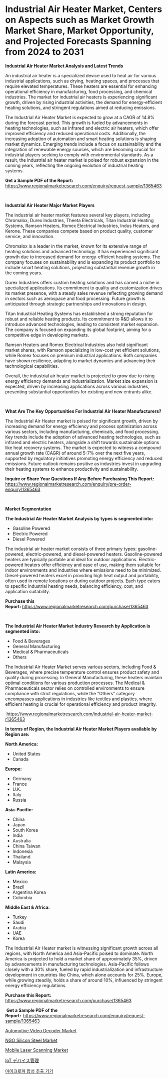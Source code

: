 <p><h1>Industrial Air Heater Market, Centers on Aspects such as Market Growth Market Share, Market Opportunity, and Projected Forecasts Spanning from 2024 to 2031</h1></p><p><strong>Industrial Air Heater Market Analysis and Latest Trends</strong></p>
<p><p>An industrial air heater is a specialized device used to heat air for various industrial applications, such as drying, heating spaces, and processes that require elevated temperatures. These heaters are essential for enhancing operational efficiency in manufacturing, food processing, and chemical industries. The market for industrial air heaters is experiencing significant growth, driven by rising industrial activities, the demand for energy-efficient heating solutions, and stringent regulations aimed at reducing emissions.</p><p>The Industrial Air Heater Market is expected to grow at a CAGR of 14.8% during the forecast period. This growth is fueled by advancements in heating technologies, such as infrared and electric air heaters, which offer improved efficiency and reduced operational costs. Additionally, the increasing adoption of automation and smart heating solutions is shaping market dynamics. Emerging trends include a focus on sustainability and the integration of renewable energy sources, which are becoming crucial for industrial players seeking to comply with environmental standards. As a result, the industrial air heater market is poised for robust expansion in the coming years, reflecting the ongoing evolution of industrial heating systems.</p></p>
<p><strong>Get a Sample PDF of the Report:&nbsp;</strong> <a href="https://www.regionalmarketresearch.com/enquiry/request-sample/1365463">https://www.regionalmarketresearch.com/enquiry/request-sample/1365463</a></p>
<p>&nbsp;</p>
<p><strong>Industrial Air Heater Major Market Players</strong></p>
<p><p>The industrial air heater market features several key players, including Chromalox, Durex Industries, Theeta Electricals, Titan Industrial Heating Systems, Ramson Heaters, Romex Electrical Industries, Indus Heaters, and Kerone. These companies compete based on product quality, customer service, and innovation.</p><p>Chromalox is a leader in the market, known for its extensive range of heating solutions and advanced technology. It has experienced significant growth due to increased demand for energy-efficient heating systems. The company focuses on sustainability and is expanding its product portfolio to include smart heating solutions, projecting substantial revenue growth in the coming years.</p><p>Durex Industries offers custom heating solutions and has carved a niche in specialized applications. Its commitment to quality and customization drives its market presence, with a steady sales revenue reflecting growing demand in sectors such as aerospace and food processing. Future growth is anticipated through strategic partnerships and innovations in design.</p><p>Titan Industrial Heating Systems has established a strong reputation for robust and reliable heating products. Its commitment to R&D allows it to introduce advanced technologies, leading to consistent market expansion. The company is focused on expanding its global footprint, aiming for a competitive edge in developing markets.</p><p>Ramson Heaters and Romex Electrical Industries also hold significant market shares, with Ramson specializing in low-cost yet efficient solutions, while Romex focuses on premium industrial applications. Both companies have shown resilience, adapting to market dynamics and advancing their technological capabilities.</p><p>Overall, the industrial air heater market is projected to grow due to rising energy efficiency demands and industrialization. Market size expansion is expected, driven by increasing applications across various industries, presenting substantial opportunities for existing and new entrants alike.</p></p>
<p>&nbsp;</p>
<p><strong>What Are The Key Opportunities For Industrial Air Heater Manufacturers?</strong></p>
<p><p>The Industrial Air Heater market is poised for significant growth, driven by increasing demand for energy efficiency and process optimization across various sectors, including manufacturing, chemicals, and food processing. Key trends include the adoption of advanced heating technologies, such as infrared and electric heaters, alongside a shift towards sustainable options like heat recovery systems. The market is expected to witness a compound annual growth rate (CAGR) of around 5-7% over the next five years, supported by regulatory initiatives promoting energy efficiency and reduced emissions. Future outlook remains positive as industries invest in upgrading their heating systems to enhance productivity and sustainability.</p></p>
<p><strong>Inquire or Share Your Questions If Any Before Purchasing This Report:</strong> <a href="https://www.regionalmarketresearch.com/enquiry/pre-order-enquiry/1365463">https://www.regionalmarketresearch.com/enquiry/pre-order-enquiry/1365463</a></p>
<p>&nbsp;</p>
<p><strong>Market Segmentation</strong></p>
<p><strong>The Industrial Air Heater Market Analysis by types is segmented into:</strong></p>
<p><ul><li>Gasoline Powered</li><li>Electric Powered</li><li>Diesel Powered</li></ul></p>
<p><p>The industrial air heater market consists of three primary types: gasoline-powered, electric-powered, and diesel-powered heaters. Gasoline-powered heaters are typically portable and ideal for outdoor applications. Electric-powered heaters offer efficiency and ease of use, making them suitable for indoor environments and industries where emissions need to be minimized. Diesel-powered heaters excel in providing high heat output and portability, often used in remote locations or during outdoor projects. Each type caters to specific industrial heating needs, balancing efficiency, cost, and application suitability.</p></p>
<p><strong>Purchase this Report:&nbsp;</strong><a href="https://www.regionalmarketresearch.com/purchase/1365463">https://www.regionalmarketresearch.com/purchase/1365463</a></p>
<p>&nbsp;</p>
<p><strong>The Industrial Air Heater Market Industry Research by Application is segmented into:</strong></p>
<p><ul><li>Food & Beverages</li><li>General Manufacturing</li><li>Medical & Pharmaceuticals</li><li>Others</li></ul></p>
<p><p>The Industrial Air Heater Market serves various sectors, including Food & Beverages, where precise temperature control ensures product safety and quality during processing. In General Manufacturing, these heaters maintain optimal conditions for various production processes. The Medical & Pharmaceuticals sector relies on controlled environments to ensure compliance with strict regulations, while the "Others" category encompasses applications in industries like textiles and plastics, where efficient heating is crucial for operational efficiency and product integrity.</p></p>
<p><a href="https://www.regionalmarketresearch.com/industrial-air-heater-market-r1365463">&nbsp;https://www.regionalmarketresearch.com/industrial-air-heater-market-r1365463</a></p>
<p><strong>In terms of Region, the Industrial Air Heater Market Players available by Region are:</strong></p>
<p>
    <p> <strong> North America: </strong>
        <ul>
            <li>United States</li>
            <li>Canada</li>
        </ul>
        </p> 
    <p> <strong> Europe: </strong>
        <ul>
            <li>Germany</li>
            <li>France</li>
            <li>U.K.</li>
            <li>Italy</li>
            <li>Russia</li>
        </ul>
        </p> 
    <p> <strong> Asia-Pacific: </strong>
        <ul>
            <li>China</li>
            <li>Japan</li>
            <li>South Korea</li>
            <li>India</li>
            <li>Australia</li>
            <li>China Taiwan</li>
            <li>Indonesia</li>
            <li>Thailand</li>
            <li>Malaysia</li>
        </ul>
        </p> 
    <p> <strong> Latin America: </strong>
        <ul>
            <li>Mexico</li>
            <li>Brazil</li>
            <li>Argentina Korea</li>
            <li>Colombia</li>
        </ul>
        </p> 
    <p> <strong> Middle East & Africa: </strong>
        <ul>
            <li>Turkey</li>
            <li>Saudi</li>
            <li>Arabia</li>
            <li>UAE</li>
            <li>Korea</li>
        </ul>
    </p>
    </p>
<p><p>The Industrial Air Heater market is witnessing significant growth across all regions, with North America and Asia-Pacific poised to dominate. North America is projected to hold a market share of approximately 35%, driven by advancements in manufacturing technologies. Asia-Pacific follows closely with a 30% share, fueled by rapid industrialization and infrastructure development in countries like China, which alone accounts for 25%. Europe, while growing steadily, holds a share of around 10%, influenced by stringent energy efficiency regulations.</p></p>
<p><strong>Purchase this Report: </strong><a href="https://www.regionalmarketresearch.com/purchase/1365463">https://www.regionalmarketresearch.com/purchase/1365463</a></p>
<p>&nbsp;<strong>Get a Sample PDF of the Report:&nbsp;&nbsp;</strong><a href="https://www.regionalmarketresearch.com/enquiry/request-sample/1365463">https://www.regionalmarketresearch.com/enquiry/request-sample/1365463</a></p>
<p><strong></strong></p>
<p><p><a href="https://github.com/MarilynDouglas476/Market-Research-Report-List-1/blob/main/automotive-video-decoder-market.md">Automotive Video Decoder Market</a></p><p><a href="https://issuu.com/reportprime-2/docs/ngo-silicon-steel-market-size-2030._85e0338c54588c">NGO Silicon Steel Market</a></p><p><a href="https://www.linkedin.com/pulse/mobile-laser-scanning-market-global-insights-regional-analysis-hchve?trackingId=A54msb6KRBamKe18H1L1sw%3D%3D">Mobile Laser Scanning Market</a></p><p><a href="https://medium.com/@winonawolff1921/%E3%82%B0%E3%83%AD%E3%83%BC%E3%83%90%E3%83%ABiot%E3%83%87%E3%83%90%E3%82%A4%E3%82%B9%E7%AE%A1%E7%90%86%E5%B8%82%E5%A0%B4%E3%81%AE%E5%B8%82%E5%A0%B4%E5%8B%95%E5%90%91-%E4%BA%88%E6%B8%AC%E3%81%A8%E5%88%86%E6%9E%90-2024%E5%B9%B4-2031%E5%B9%B4-a515e2879914?postPublishedType=repub">IoT デバイス管理</a></p><p><a href="https://medium.com/@kelvinfeenrey98677/%EC%A0%84%EC%9E%90%EB%A0%88%EC%9D%B8%EC%A7%80-%ED%95%A9%EC%84%B1-%EC%B6%94%EC%B6%9C-%EA%B8%B0%EA%B8%B0-%EC%8B%9C%EC%9E%A5-%EA%B7%9C%EB%AA%A8-%EC%84%B1%EC%9E%A5-%EC%B6%94%EC%84%B8-%EC%82%B0%EC%97%85-%EB%B6%84%EC%84%9D-%EC%9C%A0%ED%98%95%EB%B3%84-%EC%9D%91%EC%9A%A9%EB%B3%84-%EB%B0%8F-2024%EB%85%84%EB%B6%80%ED%84%B0-2031%EB%85%84%EA%B9%8C%EC%A7%80%EC%9D%98-%EC%98%88%EC%B8%A1-75c8b9a368a1">마이크로파 합성 추출 기기</a></p></p>